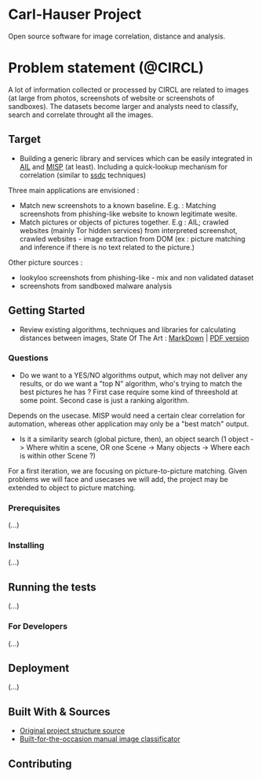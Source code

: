 # Carl-Hauser Project

Open source software for image correlation, distance and analysis.
 
# Problem statement (@CIRCL)

A lot of information collected or processed by CIRCL are related to images (at large from photos, screenshots of website or screenshots of sandboxes). The datasets become larger and analysts need to classify, search and correlate throught all the images. 

## Target

- Building a generic library and services which can be easily integrated in [AIL](https://github.com/CIRCL/AIL-framework) and [MISP](https://github.com/MISP/MISP) (at least). Including a quick-lookup mechanism for correlation (similar to [ssdc](https://github.com/bwall/ssdc/blob/master/ssdc) techniques)

Three main applications are envisioned : 
- Match new screenshots to a known baseline. E.g. : Matching screenshots from phishing-like website to known legitimate wesite.
- Match pictures or objects of pictures together. E.g : AIL; crawled websites (mainly Tor hidden services) from interpreted screenshot, crawled websites - image extraction from DOM (ex : picture matching and inference if there is no text related to the picture.)


Other picture sources : 
- lookyloo screenshots from phishing-like - mix and non validated dataset
- screenshots from sandboxed malware analysis

## Getting Started

* Review existing algorithms, techniques and libraries for calculating distances between images, State Of The Art : [MarkDown](./SOTA/SOTA.md) | [PDF version](./SOTA/SOTA.pdf)

### Questions
- Do we want to a YES/NO algorithms output, which may not deliver any results, or do we want a "top N" algorithm, who's trying to match the best pictures he has ? 
First case require some kind of threeshold at some point. Second case is just a ranking algorithm.

Depends on the usecase. MISP would need a certain clear correlation for automation, whereas other application may only be a "best match" output.

- Is it a similarity search (global picture, then), an object search (1 object -> Where whitin a scene, OR one Scene -> Many objects -> Where each is within other Scene ?)

For a first iteration, we are focusing on picture-to-picture matching. Given problems we will face and usecases we will add, the project may be extended to object to picture matching.

### Prerequisites

(...)

### Installing

(...)

## Running the tests

(...)

### For Developers

(...)

## Deployment

(...)

## Built With & Sources

* [Original project structure source](http://www.kennethreitz.org/essays/repository-structure-and-python)
* [Built-for-the-occasion manual image classificator](https://github.com/Vincent-CIRCL/visjs_classificator)

## Contributing
